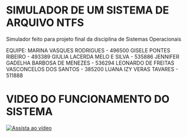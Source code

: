 # SIMULADOR DE UM SISTEMA DE ARQUIVO NTFS
Simulador feito para projeto final da disciplina de Sistemas Operacionais

EQUIPE:
MARINA VASQUES RODRIGUES - 496500
GISELE PONTES RIBEIRO - 493389
GIULIA LACERDA MELO E SILVA - 535886
JENNIFER GADELHA BARBOSA DE MENEZES - 536294
LEONARDO DE FREITAS VASCONCELOS DOS SANTOS - 385200
LUANA IZY VERAS TAVARES - 511888

# VIDEO DO FUNCIONAMENTO DO SISTEMA
[![Assista ao vídeo](https://img.youtube.com/vi/uk2pqZeHQaQ/0.jpg)](https://youtu.be/uk2pqZeHQaQ)


   
